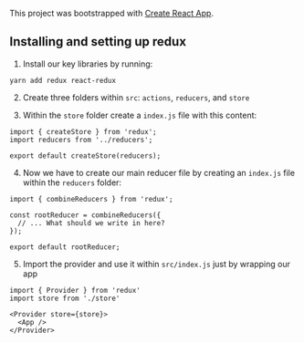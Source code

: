 This project was bootstrapped with [Create React App](https://github.com/facebook/create-react-app).

## Installing and setting up redux

1. Install our key libraries by running:

```
yarn add redux react-redux
```

2. Create three folders within `src`: `actions`, `reducers`, and `store`

3. Within the `store` folder create a `index.js` file with this content:

```
import { createStore } from 'redux';
import reducers from '../reducers';

export default createStore(reducers);
```

4. Now we have to create our main reducer file by creating an `index.js` file within the `reducers` folder:

```
import { combineReducers } from 'redux';

const rootReducer = combineReducers({
  // ... What should we write in here?
});

export default rootReducer;
```

5. Import the provider and use it within `src/index.js` just by wrapping our app

```
import { Provider } from 'redux'
import store from './store'

<Provider store={store}>
  <App />
</Provider>
```
